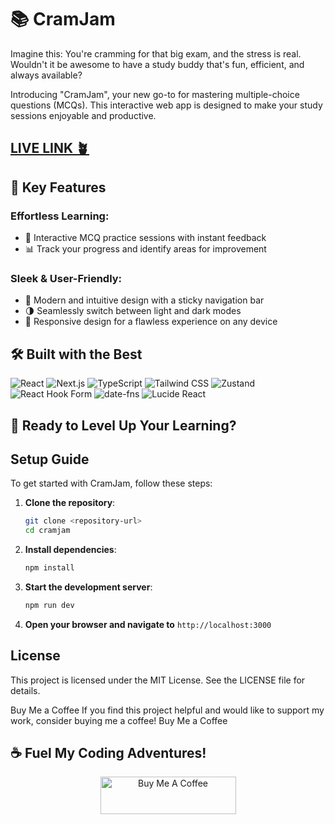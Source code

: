 # 📚 CramJam

Imagine this: You're cramming for that big exam, and the stress is real. Wouldn't it be awesome to have a study buddy that's fun, efficient, and always available?

Introducing "CramJam", your new go-to for mastering multiple-choice questions (MCQs). This interactive web app is designed to make your study sessions enjoyable and productive.

## [LIVE LINK 🪴](https://cramjam.vercel.app/)

## 🌟 Key Features

### Effortless Learning:
- 🚀 Interactive MCQ practice sessions with instant feedback
- 📊 Track your progress and identify areas for improvement

### Sleek & User-Friendly:
- 🎨 Modern and intuitive design with a sticky navigation bar
- 🌗 Seamlessly switch between light and dark modes
- 📱 Responsive design for a flawless experience on any device

## 🛠️ Built with the Best

![React](https://img.shields.io/badge/-React-61DAFB?style=for-the-badge&logo=react&logoColor=black)
![Next.js](https://img.shields.io/badge/-Next.js-000000?style=for-the-badge&logo=next.js&logoColor=white)
![TypeScript](https://img.shields.io/badge/-TypeScript-3178C6?style=for-the-badge&logo=typescript&logoColor=white)
![Tailwind CSS](https://img.shields.io/badge/-Tailwind_CSS-38B2AC?style=for-the-badge&logo=tailwind-css&logoColor=white)
![Zustand](https://img.shields.io/badge/-Zustand-FF4154?style=for-the-badge&logo=react&logoColor=white)
![React Hook Form](https://img.shields.io/badge/-React_Hook_Form-EC5990?style=for-the-badge&logo=react&logoColor=white)
![date-fns](https://img.shields.io/badge/-date--fns-F7B93E?style=for-the-badge&logo=javascript&logoColor=black)
![Lucide React](https://img.shields.io/badge/-Lucide_React-5E5CE6?style=for-the-badge&logo=react&logoColor=white)

## 🚀 Ready to Level Up Your Learning?

## Setup Guide
To get started with CramJam, follow these steps:

1. **Clone the repository**:
   ```bash
   git clone <repository-url>
   cd cramjam
   ```

2. **Install dependencies**:
   ```bash
   npm install
   ```

3. **Start the development server**:    
   ```bash
   npm run dev  
   ```
4. **Open your browser and navigate to**  `http://localhost:3000`

## License
This project is licensed under the MIT License. See the LICENSE file for details.

Buy Me a Coffee
If you find this project helpful and would like to support my work, consider buying me a coffee! Buy Me a Coffee

## ☕️ Fuel My Coding Adventures!

<div align="center">
  <img src="https://cdn.buymeacoffee.com/buttons/v2/default-yellow.png" alt="Buy Me A Coffee" style="height: 60px !important;width: 217px !important;" >
</div>